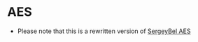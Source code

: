 # AES

* Please note that this is a rewritten version of [SergeyBel AES](https://github.com/SergeyBel/AES)

